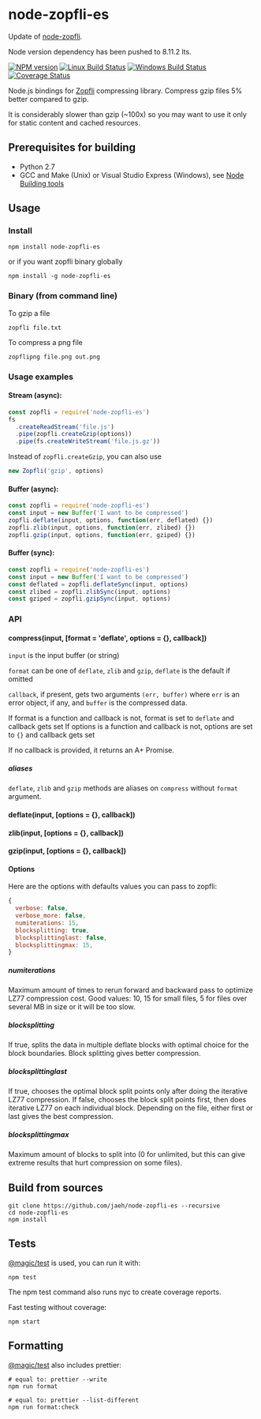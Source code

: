 # node-zopfli-es

Update of [node-zopfli](https://npmjs.com/package/node-zopfli).

Node version dependency has been pushed to 8.11.2 lts.

[![NPM version][npm-image]][npm-url]
[![Linux Build Status][travis-image]][travis-url]
[![Windows Build Status][appveyor-image]][appveyor-url]
[![Coverage Status][coveralls-image]][coveralls-url]

Node.js bindings for [Zopfli](https://en.wikipedia.org/wiki/Zopfli) compressing library.
Compress gzip files 5% better compared to gzip.

It is considerably slower than gzip (~100x) so you may want to use it only for static content and cached resources.


## Prerequisites for building

* Python 2.7
* GCC and Make (Unix) or Visual Studio Express (Windows), see [Node Building tools](https://github.com/TooTallNate/node-gyp#installation)

## Usage

### Install

```shell
npm install node-zopfli-es
```

or if you want zopfli binary globally

```shell
npm install -g node-zopfli-es
```

### Binary (from command line)
To gzip a file

```shell
zopfli file.txt
```

To compress a png file

```shell
zopflipng file.png out.png
```

### Usage examples
#### Stream (async):

```js
const zopfli = require('node-zopfli-es')
fs
  .createReadStream('file.js')
  .pipe(zopfli.createGzip(options))
  .pipe(fs.createWriteStream('file.js.gz'))
```

Instead of `zopfli.createGzip`, you can also use

```js
new Zopfli('gzip', options)
```

#### Buffer (async):

```js
const zopfli = require('node-zopfli-es')
const input = new Buffer('I want to be compressed')
zopfli.deflate(input, options, function(err, deflated) {})
zopfli.zlib(input, options, function(err, zlibed) {})
zopfli.gzip(input, options, function(err, gziped) {})
```

#### Buffer (sync):

```js
const zopfli = require('node-zopfli-es')
const input = new Buffer('I want to be compressed')
const deflated = zopfli.deflateSync(input, options)
const zlibed = zopfli.zlibSync(input, options)
const gziped = zopfli.gzipSync(input, options)
```

### API

#### compress(input, [format = 'deflate', options = {}, callback])

`input` is the input buffer (or string)

`format` can be one of `deflate`, `zlib` and `gzip`, `deflate` is the default if omitted

`callback`, if present, gets two arguments
`(err, buffer)` where `err` is an error object, if any, and `buffer` is the compressed data.

If format is a function and callback is not, format is set to `deflate` and callback gets set
If options is a function and callback is not, options are set to `{}` and callback gets set

If no callback is provided, it returns an A+ Promise.

##### aliases

`deflate`, `zlib` and `gzip` methods are aliases on `compress` without `format` argument.

#### deflate(input, [options = {}, callback])

#### zlib(input, [options = {}, callback])

#### gzip(input, [options = {}, callback])


#### Options

Here are the options with defaults values you can pass to zopfli:

```js
{
  verbose: false,
  verbose_more: false,
  numiterations: 15,
  blocksplitting: true,
  blocksplittinglast: false,
  blocksplittingmax: 15,
}
```

##### numiterations
Maximum amount of times to rerun forward and backward pass to optimize LZ77 compression cost. Good values: 10, 15 for small files, 5 for files over several MB in size or it will be too slow.

##### blocksplitting
If true, splits the data in multiple deflate blocks with optimal choice for the block boundaries. Block splitting gives better compression.

##### blocksplittinglast
If true, chooses the optimal block split points only after doing the iterative LZ77 compression. If false, chooses the block split points first, then does iterative LZ77 on each individual block. Depending on the file, either first or last gives the best compression.

##### blocksplittingmax
Maximum amount of blocks to split into (0 for unlimited, but this can give extreme results that hurt compression on some files).


## Build from sources

```shell
git clone https://github.com/jaeh/node-zopfli-es --recursive
cd node-zopfli-es
npm install
```

## Tests
[@magic/test](https://github.com/magic/test) is used, you can run it with:

```shell
npm test
```
The npm test command also runs nyc to create coverage reports.

Fast testing without coverage:

```shell
npm start
```

## Formatting

[@magic/test](https://github.com/magic/test) also includes prettier:

```shell
# equal to: prettier --write
npm run format

# equal to: prettier --list-different
npm run format:check
```

[npm-image]: https://img.shields.io/npm/v/node-zopfli-es.svg
[npm-url]: https://www.npmjs.com/package/node-zopfli-es
[travis-image]: https://img.shields.io/travis/jaeh/node-zopfli-es/master.svg?label=Linux%20build
[travis-url]: https://travis-ci.org/jaeh/node-zopfli-es
[appveyor-image]: https://img.shields.io/appveyor/ci/jaeh/node-zopfli-es/master.svg?label=Windows%20build
[appveyor-url]: https://ci.appveyor.com/project/jaeh/node-zopfli-es/branch/master
[coveralls-image]: https://coveralls.io/repos/github/jaeh/node-zopfli-es/badge.svg?branch=master
[coveralls-url]: https://coveralls.io/r/jaeh/node-zopfli-es?branch=master
